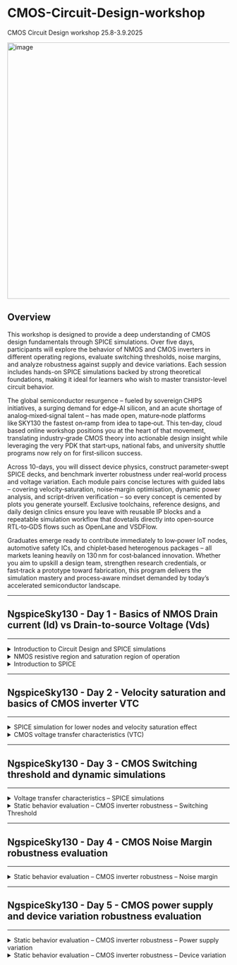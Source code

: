 # CMOS-Circuit-Design-workshop
CMOS Circuit Design workshop 25.8-3.9.2025


<img width="1194" height="581" alt="image" src="https://github.com/user-attachments/assets/81c972d8-d197-4d79-9f97-9cfbf1eb22f7" />

## Overview

This workshop is designed to provide a deep understanding of CMOS design fundamentals through SPICE simulations. Over five days, participants will explore the behavior of NMOS and CMOS inverters in different operating regions, evaluate switching thresholds, noise margins, and analyze robustness against supply and device variations. Each session includes hands-on SPICE simulations backed by strong theoretical foundations, making it ideal for learners who wish to master transistor-level circuit behavior.

The global semiconductor resurgence – fueled by sovereign CHIPS initiatives, a surging demand for edge‑AI silicon, and an acute shortage of analog‑mixed‑signal talent – has made open, mature‑node platforms like SKY130 the fastest on‑ramp from idea to tape‑out. This ten‑day, cloud based online workshop positions you at the heart of that movement, translating industry‑grade CMOS theory into actionable design insight while leveraging the very PDK that start‑ups, national fabs, and university shuttle programs now rely on for first‑silicon success.

Across 10-days, you will dissect device physics, construct parameter‑swept SPICE decks, and benchmark inverter robustness under real‑world process and voltage variation. Each module pairs concise lectures with guided labs – covering velocity‑saturation, noise‑margin optimisation, dynamic power analysis, and script‑driven verification – so every concept is cemented by plots you generate yourself. Exclusive toolchains, reference designs, and daily design clinics ensure you leave with reusable IP blocks and a repeatable simulation workflow that dovetails directly into open‑source RTL‑to‑GDS flows such as OpenLane and VSDFlow.

Graduates emerge ready to contribute immediately to low‑power IoT nodes, automotive safety ICs, and chiplet‑based heterogenous packages – all markets leaning heavily on 130 nm for cost‑balanced innovation. Whether you aim to upskill a design team, strengthen research credentials, or fast‑track a prototype toward fabrication, this program delivers the simulation mastery and process‑aware mindset demanded by today’s accelerated semiconductor landscape.

------------------------------------------------------------

## NgspiceSky130 - Day 1 - Basics of NMOS Drain current (Id) vs Drain-to-source Voltage (Vds)
------------------------------------------------------------
<details>
<summary>Introduction to Circuit Design and SPICE simulations</summary>
  
### Introduction to Circuit Design and SPICE simulations ###
    
- L1 Why do we need SPICE simulations?

  <img width="1005" height="694" alt="image" src="https://github.com/user-attachments/assets/9e6f5f1d-acd9-41bb-b17b-2ab56a2c7949" />


  <img width="1425" height="940" alt="image" src="https://github.com/user-attachments/assets/7b2639e7-5e85-4db1-923e-881f9306c85f" />


  <img width="1809" height="934" alt="image" src="https://github.com/user-attachments/assets/fa2b335c-e986-491f-b35c-4c90a9b946f0" />
  

  <img width="1783" height="854" alt="image" src="https://github.com/user-attachments/assets/045d766e-ffd6-4603-814c-e72da1b8e97d" />

  
- L2 Introduction to basic element in Circuit design – NMOS

<img width="1640" height="693" alt="image" src="https://github.com/user-attachments/assets/504dc4ac-501d-46bc-bcdf-b4803ce765f1" />


<img width="1796" height="843" alt="image" src="https://github.com/user-attachments/assets/4a2b07d5-41fa-4d0f-8ab0-1e1bdc3087cd" />


<img width="1792" height="842" alt="image" src="https://github.com/user-attachments/assets/ae94c9b3-623f-49a1-bf57-3cbc145b2dd8" />


- L3 Strong inversion and threshold voltage

<img width="1792" height="842" alt="image" src="https://github.com/user-attachments/assets/161f760f-5bfe-48a1-90e5-63f95d3bd903" />


<img width="1962" height="751" alt="image" src="https://github.com/user-attachments/assets/e42d18c3-4e4c-4ed4-bc7c-5a69278058dd" />


<img width="1962" height="751" alt="image" src="https://github.com/user-attachments/assets/bb97050c-5569-494c-9e8f-78d3ace27b85" />


<img width="1837" height="843" alt="image" src="https://github.com/user-attachments/assets/04355acb-8a45-4a56-b9b5-b12e9e0c87a3" />


<img width="1701" height="844" alt="image" src="https://github.com/user-attachments/assets/2af88005-3543-4eb4-9897-2590d7876ddd" />

<img width="1710" height="828" alt="image" src="https://github.com/user-attachments/assets/70f222c4-c63b-400e-aa56-241fab6c61e4" />

<img width="1704" height="824" alt="image" src="https://github.com/user-attachments/assets/d6b89001-627d-4c45-bf0f-50bd8a733792" />

<img width="1796" height="844" alt="image" src="https://github.com/user-attachments/assets/6e5e4d55-4706-4c58-a9d3-0bbd0d570e05" />


<img width="1914" height="926" alt="image" src="https://github.com/user-attachments/assets/bf9a9287-dc70-484c-afda-51883b5d8687" />

- L4 Threshold voltage with positive substrate potential

<img width="1826" height="874" alt="image" src="https://github.com/user-attachments/assets/e2225b29-23c5-44ab-b755-1ca8b1f3f0df" />
 
 </details>  

<details>			
<summary>NMOS resistive region and saturation region of operation</summary>

### NMOS resistive region and saturation region of operation

- L1 Resistive region of operation with small drain-source voltage

<img width="1870" height="839" alt="image" src="https://github.com/user-attachments/assets/dd7b9b01-34bf-4b4d-87e4-a09fdd3ecf95" />

  
- L2 Drift current theory

  <img width="1846" height="844" alt="image" src="https://github.com/user-attachments/assets/1084f4e9-1165-4e0b-9911-5ac06fd62210" />

  <img width="1897" height="842" alt="image" src="https://github.com/user-attachments/assets/c3b5b71e-9384-421c-835f-6a3bc39689aa" />

  <img width="1793" height="924" alt="image" src="https://github.com/user-attachments/assets/4a8c0e54-123c-4c55-9798-b72ccb6f872d" />

  



  
- L3 Drain current model for linear region of operation
  
- L4 SPICE conclusion to resistive operation
   
- L5 Pinch-off region condition
    
- L6 Drain current model for saturation region of operation
  
</details>		

<details>		
<summary>Introduction to SPICE</summary>

### Introduction to SPICE
    
- L1 Basic SPICE setup
     
- L2 Circuit description in SPICE syntax
    
- L3 Define technology parameters
     
- L4 First SPICE simulation

enter following command to clone repository:

git clone https://github.com/kunalg123/sky130CircuitDesignWorkshop.git
 
 <img width="893" height="218" alt="image" src="https://github.com/user-attachments/assets/3daa0f57-a4b8-4e61-8dab-8fadbf1c1eb8" />

goto "~/sky130CircuitDesignWorkshop/design"

<img width="1068" height="277" alt="image" src="https://github.com/user-attachments/assets/98a0d853-f0ba-4808-b7f7-3db1cea335b0" />

cell definition which wer use in our workshop are in "~/sky130CircuitDesignWorkshop/design/sky130_fd_pr/cells".

nfet_01v8 - NMOS
pfet_01v8 - PMOS

<img width="741" height="142" alt="image" src="https://github.com/user-attachments/assets/6c827099-482c-4f19-a0b1-bb63989c3b00" />

if we go to "nfet_01v8" and do an ls we have all lib files for different corners.

<img width="1250" height="171" alt="image" src="https://github.com/user-attachments/assets/6e6ce39e-adc8-48ac-bd4e-24a4246fa7a8" />

file "sky130_fd_pr__nfet_01v8__tt.pm3.spice" contain different model parameters.

``` spice
* Copyright 2020 The SkyWater PDK Authors
*
* Licensed under the Apache License, Version 2.0 (the "License");
* you may not use this file except in compliance with the License.
* You may obtain a copy of the License at
*
*     https://www.apache.org/licenses/LICENSE-2.0
*
* Unless required by applicable law or agreed to in writing, software
* distributed under the License is distributed on an "AS IS" BASIS,
* WITHOUT WARRANTIES OR CONDITIONS OF ANY KIND, either express or implied.
* See the License for the specific language governing permissions and
* limitations under the License.

* SKY130 Spice File.
* Number of bins: 63
.param
+ sky130_fd_pr__nfet_01v8__toxe_mult = 1.0
+ sky130_fd_pr__nfet_01v8__rshn_mult = 1.0
+ sky130_fd_pr__nfet_01v8__overlap_mult = 0.9642
+ sky130_fd_pr__nfet_01v8__lint_diff = 0.0
+ sky130_fd_pr__nfet_01v8__wint_diff = 0.0
+ sky130_fd_pr__nfet_01v8__dlc_diff = -.61492e-9
+ sky130_fd_pr__nfet_01v8__dwc_diff = 0.0
*
* sky130_fd_pr__nfet_01v8, Bin 000, W = 1.26, L = 0.15
* -----------------------------------
+ sky130_fd_pr__nfet_01v8__voff_diff_0 = 0.0
+ sky130_fd_pr__nfet_01v8__kt1_diff_0 = 0.0
+ sky130_fd_pr__nfet_01v8__ub_diff_0 = -1.1675e-19
+ sky130_fd_pr__nfet_01v8__pditsd_diff_0 = 0.0
+ sky130_fd_pr__nfet_01v8__ua_diff_0 = 1.3935e-11
+ sky130_fd_pr__nfet_01v8__vsat_diff_0 = 594.41
+ sky130_fd_pr__nfet_01v8__tvoff_diff_0 = 0.0
+ sky130_fd_pr__nfet_01v8__ags_diff_0 = 0.0
+ sky130_fd_pr__nfet_01v8__a0_diff_0 = 0.0
+ sky130_fd_pr__nfet_01v8__b0_diff_0 = 0.0
+ sky130_fd_pr__nfet_01v8__pclm_diff_0 = 0.0
+ sky130_fd_pr__nfet_01v8__pdits_diff_0 = 0.0
+ sky130_fd_pr__nfet_01v8__keta_diff_0 = 0.0
+ sky130_fd_pr__nfet_01v8__rdsw_diff_0 = 0.0
+ sky130_fd_pr__nfet_01v8__k2_diff_0 = 0.0031843
+ sky130_fd_pr__nfet_01v8__vth0_diff_0 = -0.024441
+ sky130_fd_pr__nfet_01v8__nfactor_diff_0 = 0.37668
+ sky130_fd_pr__nfet_01v8__u0_diff_0 = -0.0034894
+ sky130_fd_pr__nfet_01v8__eta0_diff_0 = 0.0
........

```

file "sky130_fd_pr__nfet_01v8__tt.corner.spice" contein different L andW parameters

``` spice
* Copyright 2020 The SkyWater PDK Authors
*
* Licensed under the Apache License, Version 2.0 (the "License");
* you may not use this file except in compliance with the License.
* You may obtain a copy of the License at
*
*     https://www.apache.org/licenses/LICENSE-2.0
*
* Unless required by applicable law or agreed to in writing, software
* distributed under the License is distributed on an "AS IS" BASIS,
* WITHOUT WARRANTIES OR CONDITIONS OF ANY KIND, either express or implied.
* See the License for the specific language governing permissions and
* limitations under the License.

* SKY130 Spice File.
* Number of bins: 63
.param
+ sky130_fd_pr__nfet_01v8__toxe_mult = 1.0
+ sky130_fd_pr__nfet_01v8__rshn_mult = 1.0
+ sky130_fd_pr__nfet_01v8__overlap_mult = 0.9642
+ sky130_fd_pr__nfet_01v8__lint_diff = 0.0
+ sky130_fd_pr__nfet_01v8__wint_diff = 0.0
+ sky130_fd_pr__nfet_01v8__dlc_diff = -.61492e-9
+ sky130_fd_pr__nfet_01v8__dwc_diff = 0.0
*
* sky130_fd_pr__nfet_01v8, Bin 000, W = 1.26, L = 0.15
* -----------------------------------
+ sky130_fd_pr__nfet_01v8__voff_diff_0 = 0.0
+ sky130_fd_pr__nfet_01v8__kt1_diff_0 = 0.0
+ sky130_fd_pr__nfet_01v8__ub_diff_0 = -1.1675e-19
+ sky130_fd_pr__nfet_01v8__pditsd_diff_0 = 0.0
+ sky130_fd_pr__nfet_01v8__ua_diff_0 = 1.3935e-11
+ sky130_fd_pr__nfet_01v8__vsat_diff_0 = 594.41
+ sky130_fd_pr__nfet_01v8__tvoff_diff_0 = 0.0
+ sky130_fd_pr__nfet_01v8__ags_diff_0 = 0.0
+ sky130_fd_pr__nfet_01v8__a0_diff_0 = 0.0
+ sky130_fd_pr__nfet_01v8__b0_diff_0 = 0.0
+ sky130_fd_pr__nfet_01v8__pclm_diff_0 = 0.0
+ sky130_fd_pr__nfet_01v8__pdits_diff_0 = 0.0
+ sky130_fd_pr__nfet_01v8__keta_diff_0 = 0.0
+ sky130_fd_pr__nfet_01v8__rdsw_diff_0 = 0.0
+ sky130_fd_pr__nfet_01v8__k2_diff_0 = 0.0031843
+ sky130_fd_pr__nfet_01v8__vth0_diff_0 = -0.024441
+ sky130_fd_pr__nfet_01v8__nfactor_diff_0 = 0.37668
+ sky130_fd_pr__nfet_01v8__u0_diff_0 = -0.0034894
+ sky130_fd_pr__nfet_01v8__eta0_diff_0 = 0.0

* sky130_fd_pr__nfet_01v8, Bin 001, W = 1.68, L = 0.15
* -----------------------------------
+ sky130_fd_pr__nfet_01v8__eta0_diff_1 = 0.0
+ sky130_fd_pr__nfet_01v8__b1_diff_1 = 0.0
+ sky130_fd_pr__nfet_01v8__voff_diff_1 = 0.0
+ sky130_fd_pr__nfet_01v8__kt1_diff_1 = 0.0
+ sky130_fd_pr__nfet_01v8__ub_diff_1 = -1.6979e-19
+ sky130_fd_pr__nfet_01v8__pditsd_diff_1 = 0.0
+ sky130_fd_pr__nfet_01v8__ua_diff_1 = 1.0381e-11
+ sky130_fd_pr__nfet_01v8__vsat_diff_1 = 249.83
+ sky130_fd_pr__nfet_01v8__tvoff_diff_1 = 0.0
+ sky130_fd_pr__nfet_01v8__ags_diff_1 = 0.0
+ sky130_fd_pr__nfet_01v8__a0_diff_1 = 0.0
+ sky130_fd_pr__nfet_01v8__b0_diff_1 = 0.0
+ sky130_fd_pr__nfet_01v8__pclm_diff_1 = 0.0
+ sky130_fd_pr__nfet_01v8__pdits_diff_1 = 0.0
+ sky130_fd_pr__nfet_01v8__keta_diff_1 = 0.0
+ sky130_fd_pr__nfet_01v8__rdsw_diff_1 = 0.0
+ sky130_fd_pr__nfet_01v8__k2_diff_1 = 0.0047171
+ sky130_fd_pr__nfet_01v8__vth0_diff_1 = 0.0064909
+ sky130_fd_pr__nfet_01v8__nfactor_diff_1 = 0.31936
+ sky130_fd_pr__nfet_01v8__u0_diff_1 = -0.002698
*
* sky130_fd_pr__nfet_01v8, Bin 002, W = 1.0, L = 1.0
* ---------------------------------
+ sky130_fd_pr__nfet_01v8__nfactor_diff_2 = 1.11
+ sky130_fd_pr__nfet_01v8__u0_diff_2 = -9.2293e-5
+ sky130_fd_pr__nfet_01v8__vth0_diff_2 = 0.0065633
+ sky130_fd_pr__nfet_01v8__eta0_diff_2 = 0.0
+ sky130_fd_pr__nfet_01v8__b1_diff_2 = 0.0
+ sky130_fd_pr__nfet_01v8__voff_diff_2 = 0.0
+ sky130_fd_pr__nfet_01v8__ub_diff_2 = 1.6548e-19
+ sky130_fd_pr__nfet_01v8__kt1_diff_2 = 0.0
+ sky130_fd_pr__nfet_01v8__pditsd_diff_2 = 0.0
+ sky130_fd_pr__nfet_01v8__ua_diff_2 = 4.5462e-13
+ sky130_fd_pr__nfet_01v8__vsat_diff_2 = 0.0
+ sky130_fd_pr__nfet_01v8__tvoff_diff_2 = 0.0
+ sky130_fd_pr__nfet_01v8__ags_diff_2 = -0.052872
+ sky130_fd_pr__nfet_01v8__a0_diff_2 = 0.23412
+ sky130_fd_pr__nfet_01v8__b0_diff_2 = 0.0
+ sky130_fd_pr__nfet_01v8__pclm_diff_2 = 0.0
+ sky130_fd_pr__nfet_01v8__pdits_diff_2 = 0.0
+ sky130_fd_pr__nfet_01v8__keta_diff_2 = 0.0
*
.......

```
 
- L5 SPICE Lab with sky130 models
    
 </details> 

------------------------------------------------------------

## NgspiceSky130 - Day 2 - Velocity saturation and basics of CMOS inverter VTC	
------------------------------------------------------------

<details>
<summary>SPICE simulation for lower nodes and velocity saturation effect</summary>
  
###	SPICE simulation for lower nodes and velocity saturation effect	

- L1 SPICE simulation for lower nodes

- L2 Drain current vs gate voltage for long and short channel device

- L3 Velocity saturation at lower and higher electric fields

- L4 Velocity saturation drain current model

- L5 Labs Sky130 Id-Vgs

- L6 Labs Sky130 Vt
</details>

<details>
<summary>CMOS voltage transfer characteristics (VTC)</summary>

###	CMOS voltage transfer characteristics (VTC)

- L1 MOSFET as a switch

- L2 Introduction to standard MOS voltage current parameters

- L3 PMOS/NMOS drain current v/s drain voltage

- L4 Step1 – Convert PMOS gate-source-voltage to Vin

- L5 Step2 & Step3 – Convert PMOS and NMOS drain-source-voltage to vout

- L6 Step4 – Merge PMOS – NMOS load curves and plot VTC

</details>

----------------------------------------
## NgspiceSky130 - Day 3 - CMOS Switching threshold and dynamic simulations
----------------------------------------

<details>
<summary>Voltage transfer characteristics – SPICE simulations</summary>
  
### Voltage transfer characteristics – SPICE simulations

- L1 SPICE deck creation for CMOS inverter

- L2 SPICE simulation for CMOS inverter

- L3 Labs Sky130 SPICE simulation for CMOS

</details>

<details>
<summary>Static behavior evaluation – CMOS inverter robustness – Switching Threshold</summary>
	
### Static behavior evaluation – CMOS inverter robustness – Switching Threshold
	
- L1 Switching Threshold, Vm

- L2 Analytical expression of Vm as a function of (W/L)p and (W/L)n

- L3 Analytical expression of (W/L)p and (W/L)n as a function of Vm

- L4 Static and dynamic simulation of CMOS inverter

- L5 Static and dynamic simulation of CMOS inverter with increased PMOS width

- L6 Applications of CMOS inverter in clock network and STA

</details>

-------------------------------
## NgspiceSky130 - Day 4 - CMOS Noise Margin robustness evaluation
-------------------------------

<details>
<summary>Static behavior evaluation – CMOS inverter robustness – Noise margin</summary>
	
### Static behavior evaluation – CMOS inverter robustness – Noise margin	

- L1 Introduction to noise margin

- L2 Noise margin voltage parameters

- L3 Noise margin equation and summary

- L4 Noise margin variation with respect to PMOS width

- L5 Sky130 Noise margin labs

</details>

----------------------------------
## NgspiceSky130 - Day 5 - CMOS power supply and device variation robustness evaluation
----------------------------------

<details>
<summary>Static behavior evaluation – CMOS inverter robustness – Power supply variation</summary>
	
### Static behavior evaluation – CMOS inverter robustness – Power supply variation

- L1 Smart SPICE simulation for power supply variations

- L2 Advantages and disadvantages using low supply voltage

- L3 Sky130 Supply Variation Labs

</details>

<details>
<summary>Static behavior evaluation – CMOS inverter robustness – Device variation</summary>
	
### Static behavior evaluation – CMOS inverter robustness – Device variation	

- L1 Sources of variation – Etching process

- L2 Sources of variation – oxide thickness

- L3 Smart SPICE simulation for device variations

- L4 Conclusion

- L5 Sky130 Device Variation Labs

</details>
